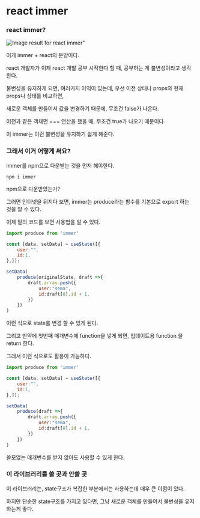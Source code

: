 # react immer

### react immer?

![Image result for react immer"](https://css-tricks.com/wp-content/uploads/2019/08/immer-react.png)

이게  immer + react의 문양이다.

react 개발자가 이제 react 개발 공부 시작한다 할 때, 공부하는 게 불변성이라고 생각한다.

불변성을 유지하게 되면, 여러가지 이익이 있는데, 우선 이전 상태나 props와 현재 props나 상태를 비교하면,

새로운 객체를 만들어서 값을 변경하기 때문에, 무조건 false가 나온다.

이전과 같은 객체면 === 연산을 했을 때, 무조건 true가 나오기 때문이다.

이 immer는 이런 불변성을 유지하기 쉽게 해준다.

### 그래서 이거 어떻게 써요?

immer를 npm으로 다운받는 것을 먼저 해야한다.

```
npm i immer
```



npm으로 다운받았는가?

그러면 인터넷을 뒤지다 보면, immer는 produce라는 함수를 기본으로 export 하는 것을 알 수 있다.

이제 밑의 코드를 보면 사용법을 알 수 있다.

```javascript
import produce from 'immer'

const [data, setData] = useState([{
	user:"",
	id:1,
},]);

setData(
	produce(originalState, draft =>{
		draft.array.push({
			user:"sema",
			id:draft[0].id + 1,
		})
	})
)
```

이런 식으로 state를 변경 할 수 있게 된다.

그리고 만약에 첫번째 매개변수에 function을 넣게 되면, 업데이트용 function 을 return 한다.

그래서 이런 식으로도 활용이 가능하다.

```javascript
import produce from 'immer'

const [data, setData] = useState([{
	user:"",
	id:1,
},]);

setData(
	produce(draft =>{
		draft.array.push({
			user:"sema",
			id:draft[0].id + 1,
		})
	})
)
```

쓸모없는 매개변수를 받지 않아도 사용할 수 있게 한다.



### 이 라이브러리를 쓸 곳과 안쓸 곳

이 라이브러리는, state구조가 복잡한 부분에서는 사용하는데 매우 큰 이점이 있다.

하지만 단순한 state구조를 가지고 있다면, 그냥 새로운 객체를 만들어서 불변성을 유지하는게 좋다.